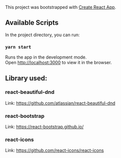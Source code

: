 This project was bootstrapped with [Create React App](https://github.com/facebook/create-react-app).

## Available Scripts

In the project directory, you can run:

### `yarn start`

Runs the app in the development mode.<br />
Open [http://localhost:3000](http://localhost:3000) to view it in the browser.


## Library used:
### react-beautiful-dnd

Link: https://github.com/atlassian/react-beautiful-dnd

### react-bootstrap

Link: https://react-bootstrap.github.io/

### react-icons

Link: https://github.com/react-icons/react-icons


